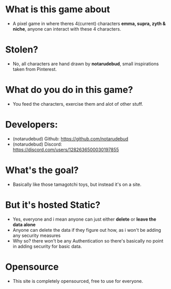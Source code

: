 # What is this game about
- A pixel game in where theres 4(current) characters __emma, supra, zyth & niche__, anyone can interact with these 4 characters.

# Stolen?
- No, all characters are hand drawn by __notarudebud__, small inspirations taken from Pinterest.

# What do you do in this game?
- You feed the characters, exercise them and alot of other stuff.

# Developers:
- (notarudebud) Github: https://github.com/notarudebud
- (notarudebud) Discord: https://discord.com/users/1282636500030197855

# What's the goal?
- Basically like those tamagotchi toys, but instead it's on a site.

# But it's hosted Static?
- Yes, everyone and i mean anyone can just either __delete__ or __leave the data alone__
- Anyone can delete the data if they figure out how, as i won't be adding any security measures
- Why so? there won't be any Authentication so there's basically no point in adding security for basic data.

# Opensource
- This site is completely opensourced, free to use for everyone. 
